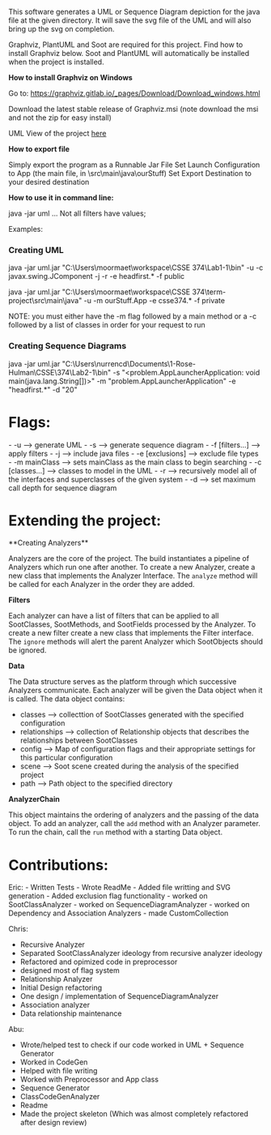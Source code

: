 This software generates a UML or Sequence Diagram depiction for the java file at the given directory.  It will save the svg file of the UML and will also bring up the svg on completion.

Graphviz, PlantUML and Soot are required for this project. Find how to install Graphviz below. Soot and PlantUML will automatically be installed when the project is installed.

**How to install Graphviz on Windows**

Go to: https://graphviz.gitlab.io/_pages/Download/Download_windows.html

Download the latest stable release of Graphviz.msi (note download the msi and not the zip for easy install)

UML View of the project <a href=http://www.plantuml.com/plantuml/svg/pLVRZjem47tFLupKbw32VW6A5h7TgfULqF9OzS4a0rZhsAbjK2dYt-lu4XmW2wZT5Iy9jiSpPyxSmhtIHEfLoPAS4QLWL5MmXGJW8wm5BO1ogjEUNM-DgARvpXsKXF9qgYNbYny_WSY5wYMxX7ADSavoX14dRFC7PT2s9JEb9Sdr3Xw89a3SUMeNXNdq3iMi6L8KZvGPfQbxmTo-Qbj940KFtIyRoxIi69R8jOhG62i3-4wL7Zg5cTUeheBvEZQ03p0JWY7XGAgARTovIgT2wB45cv-HUaAz58RbCsAF55a1Sqk7Py5xEbwQ03dolR_X90jEoR5W37DD1JyTyU1bsj0NRaRdSiKFsJ5P08eQrcfS3fRrUYmA_8oyqOQ_DVBYHEGwCh0x8WDmgGWBvEvNp7KVEeKTpmzeK4fICz5YtxxSbH025sEhk1tEuAarvHtO4pniP3ENhgYEH9wHMGXgIQiCPBJoia-a6ZheVU-2KIRud2xS-JH7Zg3iqsvCY5v2LJyQU2PxS2oHQ26thqHzWRgMz1KEseIgNTy-vO-hEn155rn8F4pvSw9ntf-JZPBV-VRruPk75PL-6-YXi-VGdeLu2Qw9n4gA79KICfHa7Cjs9p8dfx6sIxiaBpWn8MAKuxuHktGuIlZkp37rU7ZxP8lpYV22cu0tQiN1JRec6cyq14ARCiFYDj6jPepcDmdj6VELL7ID_xrhxoti6rtGiVT5YyETkHIbs_l4LoNeJOMHuM5jEKjZ1VtstNvpROzXP4epfnR69NvUFvuwsxnfjF56rr31oc11dkER3Cz_HFU5Br5IJTu1NZH6ByGMgkbzWdirlcRppUfhYhzMTUPS_lLrDG4NV1mbzJ-BmI1h3SEaDHdlxhBsZ4lQ4w--7NQQ8tkhXfDOJBLCpFgn1IlRQJSvOgFMwFfmSc_uCd-L_W80>here</a>

**How to export file**

Simply export the program as a Runnable Jar File
    Set Launch Configuration to App (the main file, in \src\main\java\ourStuff)
    Set Export Destination to your desired destination
    
**How to use it in command line:**

java -jar uml <Directory Path> <flag1> <value1> <flag2>  <value2> ...
Not all filters have values;

Examples:
<h3> Creating UML </h3>

java -jar uml.jar "C:\\Users\\moormaet\\workspace\\CSSE 374\\Lab1-1\\bin" -u -c javax.swing.JComponent -j -r -e headfirst.* -f public

java -jar uml.jar "C:\Users\moormaet\workspace\CSSE 374\term-project\src\main\java" -u -m ourStuff.App -e csse374.* -f private

NOTE:  you must either have the -m flag followed by a main method or a -c followed by a list of classes in order for your request to run

<h3> Creating Sequence Diagrams </h3>

java -jar uml.jar "C:\\Users\\nurrencd\\Documents\\1-Rose-Hulman\\CSSE\\374\\Lab2-1\\bin" -s "<problem.AppLauncherApplication: void main(java.lang.String[])>" -m "problem.AppLauncherApplication" -e "headfirst.*" -d "20"



<h1>Flags:</h1>
- -u                      --> generate UML
- -s                      --> generate sequence diagram
- -f  [filters...]        --> apply filters
- -j                      --> include java files
- -e [exclusions]         --> exclude file types
- -m mainClass            --> sets mainClass as the main class to begin searching
- -c [classes...]         --> classes to model in the UML
- -r                      --> recursively model all of the interfaces and superclasses of the given system
- -d                      --> set maximum call depth for sequence diagram

<h1>Extending the project:</h1>
**Creating Analyzers**
<p>Analyzers are the core of the project. The build instantiates a pipeline of Analyzers which run one after another. To create a new Analyzer,
create a new class that implements the Analyzer Interface. The <code>analyze</code> method will be called for each Analyzer in the order they are added.</p>

**Filters**
<p>Each analyzer can have a list of filters that can be applied to all SootClasses, SootMethods, and SootFields processed by the Analyzer. To create a new filter
create a new class that implements the Filter interface. The <code>ignore</code> methods will alert the parent Analyzer which SootObjects should be ignored.</p>

**Data**
<p>The Data structure serves as the platform through which successive Analyzers communicate. Each analyzer will be given the Data object when it is called.
The data object contains:</p>
<ul><li>classes --> collecttion of SootClasses generated with the specified configuration</li>
<li>relationships --> collection of Relationship objects that describes the relationships between SootClasses</li>
<li>config --> Map of configuration flags and their appropriate settings for this particular configuration</li>
<li>scene --> Soot scene created during the analysis of the specified project</li>
<li>path --> Path object to the specified directory</li>
</ul>

**AnalyzerChain**
<p>This object maintains the ordering of analyzers and the passing of the data object. To add an analyzer, call the <code>add</code> method with an Analyzer parameter.
To run the chain, call the <code>run</code> method with a starting Data object.</p>

<h1>Contributions:</h1>
Eric:
- Written Tests
- Wrote ReadMe
- Added file writting and SVG generation
- Added exclusion flag functionality
- worked on SootClassAnalyzer
- worked on SequenceDiagramAnalyzer
- worked on Dependency and Association Analyzers
- made CustomCollection

Chris:
 - Recursive Analyzer
 - Separated SootClassAnalyzer ideology from recursive analyzer ideology
 - Refactored and opimized code in preprocessor
 - designed most of flag system
 - Relationship Analyzer
 - Initial Design refactoring
 - One design / implementation of SequenceDiagramAnalyzer
 - Association analyzer
 - Data relationship maintenance

Abu:
 - Wrote/helped test to check if our code worked in UML + Sequence Generator
 - Worked in CodeGen
 - Helped with file writing
 - Worked with Preprocessor and App class
 - Sequence Generator
 - ClassCodeGenAnalyzer
 - Readme
 - Made the project skeleton (Which was almost completely refactored after design review)

